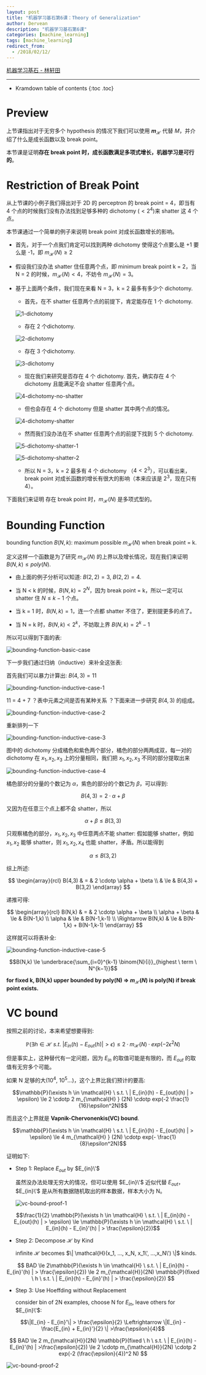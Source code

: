 ```yaml
---
layout: post
title: "机器学习基石第6课：Theory of Generalization"
author: Dervean
description: "机器学习基石第6课"
categories: [machine_learning]
tags: [machine_learning]
redirect_from:
  - /2018/02/12/
---
```


[机器学习基石 - 林轩田](https://www.csie.ntu.edu.tw/~htlin/course/mlfound17fall/)

---

* Kramdown table of contents
{:toc .toc}

# Preview

上节课指出对于无穷多个 hypothesis 的情况下我们可以使用 **$m_{ \mathcal{H} }$** 代替 $M$，并介绍了什么是成长函数以及 break point。

本节课是证明**存在 break point 时，成长函数满足多项式增长，机器学习是可行的**。

# Restriction of Break Point

从上节课的小例子我们得出对于 2D 的 perceptron 的 break point = 4，即当有 4 个点的时候我们没有办法找到足够多种的 dichotomy ($< 2^4$)来 shatter 这 4 个点。

本节课通过一个简单的例子来说明 break point 对成长函数增长的影响。

- 首先，对于一个点我们肯定可以找到两种 dichotomy 使得这个点要么是 +1 要么是 -1，即 $m_{ \mathcal{H} }(N) \ge 2$ 

- 假设我们没办法 shatter 住任意两个点，即 minimum break point k = 2，当 N = 2 的时候，$m_{ \mathcal{H} }(N) < 4$，不妨令 $m_{ \mathcal{H} }(N) = 3$。

- 基于上面两个条件，我们现在来看 N = 3，k = 2 最多有多少个 dichotomy.

  - 首先，在不 shatter 任意两个点的前提下，肯定能存在 1 个 dichotomy.

  ![1-dichotomy](/images/ML/theory-of-generalization-1.png "1 dichotomy")

  - 存在 2 个dichotomy.

  ![2-dichotomy](/images/ML/theory-of-generalization-2.png "2 dichotomy")

  - 存在 3 个dichotomy.

  ![3-dichotomy](/images/ML/theory-of-generalization-3.png "3 dichotomy")

  - 现在我们来研究是否存在 4 个 dichotomy. 首先，确实存在 4 个 dichotomy 且能满足不会 shatter 任意两个点。

  ![4-dichotomy-no-shatter](/images/ML/theory-of-generalization-4.png "不 shatter 任意两个点，存在 4 个 dichotomy")

  - 但也会存在 4 个 dichotomy 但是 shatter 其中两个点的情况。

  ![4-dichotomy-shatter](/images/ML/theory-of-generalization-5.png "4 个 dichotomy，shatter 其中两个点 x2、x3")

  - 然而我们没办法在不 shatter 任意两个点的前提下找到 5 个 dichotomy.

  ![5-dichotomy-shatter-1](/images/ML/theory-of-generalization-6.png "5 个 dichotomy，shatter 其中两个点 x1、x3")

  ![5-dichotomy-shatter-2](/images/ML/theory-of-generalization-7.png "5 个 dichotomy，shatter 其中两个点 x1、x2")

  - 所以 N = 3，k = 2 最多有 4 个 dichotomy （$4 < 2^3$），可以看出来，break point 对成长函数的增长有很大的影响（本来应该是 $2^3$，现在只有 4）。

下面我们来证明 存在 break point 时，$m_{ \mathcal{H} }(N)$ 是多项式型的。

# Bounding Function

bounding function $B(N,k)$:  maximum possible $m_{ \mathcal{H} }(N)$ when break point = k.

定义这样一个函数是为了研究 $m_{ \mathcal{H} }(N)$ 的上界以及增长情况，现在我们来证明 $B(N,k) \le poly(N)$.

- 由上面的例子分析可以知道: $B(2,2) = 3$, $B(2,2) = 4$.

- 当 N < k 的时候，$B(N,k) = 2^N$，因为 break point = k，所以一定可以 shatter 住 $N \le k-1$ 个点。

- 当 k = 1 时，$B(N,k) = 1$，连一个点都 shatter 不住了，更别提更多的点了。

- 当 N = k 时，$B(N,k) < 2^k$，不妨取上界 $B(N,k) = 2^k - 1$

所以可以得到下面的表:

![bounding-function-basic-case](/images/ML/theory-of-generalization-bounding-function-basic.png "bounding function —— basic case")

下一步我们通过归纳（inductive）来补全这张表:

首先我们可以暴力计算出: $B(4,3) = 11$

![bounding-function-inductive-case-1](/images/ML/theory-of-generalization-bounding-function-inductive-1.png "B(4,3) = 11")

11 = 4 + 7 ？表中元素之间是否有某种关系 ？下面来进一步研究 $B(4,3)$ 的组成。

![bounding-function-inductive-case-2](/images/ML/theory-of-generalization-bounding-function-inductive-2.png "B(4,3)")

重新排列一下

![bounding-function-inductive-case-3](/images/ML/theory-of-generalization-bounding-function-inductive-3.png "B(4,3)")

图中的 dichotomy 分成橘色和紫色两个部分，橘色的部分两两成双，每一对的 dichotomy 在 $x_1, x_2, x_3$ 上的分量相同，我们把 $x_1, x_2, x_3$ 不同的部分提取出来

![bounding-function-inductive-case-4](/images/ML/theory-of-generalization-bounding-function-inductive-4.png "B(4,3)")

橘色部分的分量的个数记为 $\alpha$，紫色的部分的个数记为 $\beta$，可以得到: 

$$B(4,3) = 2 \cdotp \alpha + \beta$$

又因为在任意三个点上都不会 shatter，所以 

$$\alpha + \beta \le B(3,3)$$

只观察橘色的部分，$x_1, x_2, x_3$ 中任意两点不能 shatter: 假如能够 shatter，例如 $x_1, x_2$ 能够 shatter，则 $x_1, x_2, x_4$ 也能 shatter，矛盾。所以能得到

$$\alpha \le B(3,2)$$

综上所述:

$$
\begin{array}{rcl}
B(4,3)     &          =       & 2 \cdotp \alpha + \beta   \\
           &          \le     & B(4,3) + B(3,2)  
\end{array}
$$

递推可得:

$$
\begin{array}{rcl}
B(N,k)                      &          =       & 2 \cdotp \alpha + \beta    \\
\alpha + \beta              &          \le     & B(N-1,k)                   \\
\alpha                      &          \le     & B(N-1,k-1)                 \\
\Rightarrow     B(N,k)      &          \le     & B(N-1,k) + B(N-1,k-1)
\end{array}
$$

这样就可以将表补全:

![bounding-function-inductive-case-5](/images/ML/theory-of-generalization-bounding-function-inductive-5.png "inductive case")

$$B(N,k) \le \underbrace{\sum_{i=0}^{k-1} \binom{N}{i}}_{highest \ term \ N^{k−1}}$$

**for fixed k, B(N,k) upper bounded by poly(N) $\Rightarrow$ $m_{ \mathcal{H} }(N)$ is poly(N) if break point exists.**

# VC bound

按照之前的讨论，本来希望想要得到:

$$ \mathbb{P}(\exists h \in \mathcal{H} \ s.t. \ | E_{in}(h) - E_{out}(h) | > \epsilon) \le 2 \cdotp m_{ \mathcal{H} } (N) \cdotp exp(-2 \epsilon^2N) $$

但是事实上，这种替代有一定问题，因为 $E_{in}$ 的取值可能是有限的，而 $E_{out}$ 的取值有无穷多个可能。

如果 N 足够的大($10^4$, $10^5...$)，这个上界比我们预计的要高:

$$\mathbb{P}(\exists h \in \mathcal{H} \ s.t. \ | E_{in}(h) - E_{out}(h) | > \epsilon) \le 2 \cdotp 2 m_{\mathcal{H} } (2N) \cdotp exp(-2 \frac{1}{16}\epsilon^2N)$$

而且这个上界就是 **Vapnik-Chervonenkis(VC) bound**.

$$\mathbb{P}(\exists h \in \mathcal{H} \ s.t. \ | E_{in}(h) - E_{out}(h) | > \epsilon) \le 4 m_{\mathcal{H} } (2N) \cdotp exp(- \frac{1}{8}\epsilon^2N)$$

证明如下:

- Step 1: Replace $E_{out}$ by $E_{in}\'$

  虽然没办法处理无穷大的情况，但可以使用 $E_{in}\'$ 近似代替 $E_{out}$，$E_{in}\'$ 是从所有数据随机取出的样本数据，样本大小为 N。

  ![vc-bound-proof-1](/images/ML/theory-of-generalization-vc-bound-proof-1.png "proof")

$$\frac{1}{2} \mathbb{P}(\exists h \in \mathcal{H} \ s.t. \ | E_{in}(h) - E_{out}(h) | > \epsilon) \le \mathbb{P}(\exists h \in \mathcal{H} \ s.t. \ | E_{in}(h) - E_{in}'(h) | > \frac{\epsilon}{2})$$


- Step 2: Decompose $\mathcal{H}$ by Kind

  infinite $\mathcal{H}$ becomes $\| \mathcal{H}(x_1, ..., x_N, x_1\', ...,x_N\') \|$ kinds.

$$
BAD  \le  2\mathbb{P}(\exists h \in \mathcal{H} \ s.t. \ | E_{in}(h) - E_{in}'(h) | > \frac{\epsilon}{2})    
     \le  2 m_{\mathcal{H}}(2N) \mathbb{P}(fixed \ h \ s.t. \ | E_{in}(h) - E_{in}'(h) | > \frac{\epsilon}{2})
$$

- Step 3: Use Hoeffding without Replacement

  consider bin of 2N examples, choose N for $E_{in}$, leave others for $E_{in}\'$: 

$$\|E_{in} - E_{in}'\| > \frac{\epsilon}{2} \Leftrightarrow \|E_{in} - \frac{E_{in} + E_{in}'}{2} \| >\frac{\epsilon}{4}$$

$$
BAD  \le  2 m_{\mathcal{H}}(2N) \mathbb{P}(fixed \ h \ s.t. \ | E_{in}(h) - E_{in}'(h) | >\frac{\epsilon}{2}) 
     \le  2 \cdotp m_{\mathcal{H}}(2N) \cdotp 2 exp(-2 (\frac{\epsilon}{4})^2 N)
$$

![vc-bound-proof-2](/images/ML/theory-of-generalization-vc-bound-proof-2.png "proof")






















